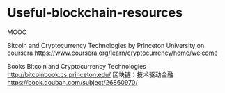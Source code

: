 # Useful-blockchain-resources

MOOC

Bitcoin and Cryptocurrency Technologies by Princeton University on coursera https://www.coursera.org/learn/cryptocurrency/home/welcome 


Books
Bitcoin and Cryptocurrency Technologies http://bitcoinbook.cs.princeton.edu/ 
区块链：技术驱动金融 https://book.douban.com/subject/26860970/

